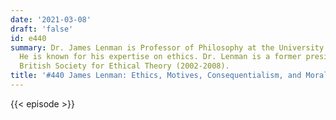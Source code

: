 ```yaml
---
date: '2021-03-08'
draft: 'false'
id: e440
summary: Dr. James Lenman is Professor of Philosophy at the University of Sheffield.
  He is known for his expertise on ethics. Dr. Lenman is a former president of the
  British Society for Ethical Theory (2002-2008).
title: '#440 James Lenman: Ethics, Motives, Consequentialism, and Morality'
---
```

{{< episode >}}

